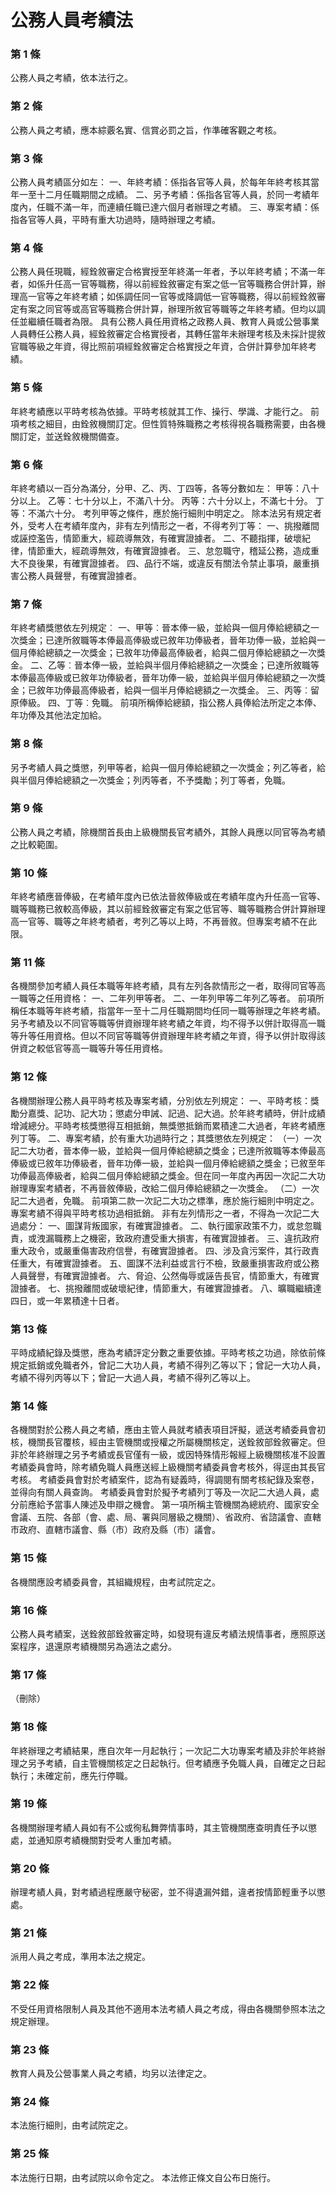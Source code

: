 # 公務人員考績法

### 第 1 條

公務人員之考績，依本法行之。

### 第 2 條

公務人員之考績，應本綜覈名實、信賞必罰之旨，作準確客觀之考核。

### 第 3 條

公務人員考績區分如左：
一、年終考績：係指各官等人員，於每年年終考核其當年一至十二月任職期間之成績。
二、另予考績：係指各官等人員，於同一考績年度內，任職不滿一年，而連續任職已達六個月者辦理之考績。
三、專案考績：係指各官等人員，平時有重大功過時，隨時辦理之考績。

### 第 4 條

公務人員任現職，經銓敘審定合格實授至年終滿一年者，予以年終考績；不滿一年者，如係升任高一官等職務，得以前經銓敘審定有案之低一官等職務合併計算，辦理高一官等之年終考績；如係調任同一官等或降調低一官等職務，得以前經銓敘審定有案之同官等或高官等職務合併計算，辦理所敘官等職等之年終考績。但均以調任並繼續任職者為限。
具有公務人員任用資格之政務人員、教育人員或公營事業人員轉任公務人員，經銓敘審定合格實授者，其轉任當年未辦理考核及未採計提敘官職等級之年資，得比照前項經銓敘審定合格實授之年資，合併計算參加年終考績。

### 第 5 條

年終考績應以平時考核為依據。平時考核就其工作、操行、學識、才能行之。
前項考核之細目，由銓敘機關訂定。但性質特殊職務之考核得視各職務需要，由各機關訂定，並送銓敘機關備查。

### 第 6 條

年終考績以一百分為滿分，分甲、乙、丙、丁四等，各等分數如左：
甲等：八十分以上。
乙等：七十分以上，不滿八十分。
丙等：六十分以上，不滿七十分。
丁等：不滿六十分。
考列甲等之條件，應於施行細則中明定之。
除本法另有規定者外，受考人在考績年度內，非有左列情形之一者，不得考列丁等：
一、挑撥離間或誣控濫告，情節重大，經疏導無效，有確實證據者。
二、不聽指揮，破壞紀律，情節重大，經疏導無效，有確實證據者。
三、怠忽職守，稽延公務，造成重大不良後果，有確實證據者。
四、品行不端，或違反有關法令禁止事項，嚴重損害公務人員聲譽，有確實證據者。

### 第 7 條

年終考績獎懲依左列規定︰
一、甲等︰晉本俸一級，並給與一個月俸給總額之一次獎金；已達所敘職等本俸最高俸級或已敘年功俸級者，晉年功俸一級，並給與一個月俸給總額之一次獎金；已敘年功俸最高俸級者，給與二個月俸給總額之一次獎金。
二、乙等︰晉本俸一級，並給與半個月俸給總額之一次獎金；已達所敘職等本俸最高俸級或已敘年功俸級者，晉年功俸一級，並給與半個月俸給總額之一次獎金；已敘年功俸最高俸級者，給與一個半月俸給總額之一次獎金。
三、丙等︰留原俸級。
四、丁等︰免職。
前項所稱俸給總額，指公務人員俸給法所定之本俸、年功俸及其他法定加給。

### 第 8 條

另予考績人員之獎懲，列甲等者，給與一個月俸給總額之一次獎金；列乙等者，給與半個月俸給總額之一次獎金；列丙等者，不予獎勵；列丁等者，免職。

### 第 9 條

公務人員之考績，除機關首長由上級機關長官考績外，其餘人員應以同官等為考績之比較範圍。

### 第 10 條

年終考績應晉俸級，在考績年度內已依法晉敘俸級或在考績年度內升任高一官等、職等職務已敘較高俸級，其以前經銓敘審定有案之低官等、職等職務合併計算辦理高一官等、職等之年終考績者，考列乙等以上時，不再晉敘。但專案考績不在此限。

### 第 11 條

各機關參加考績人員任本職等年終考績，具有左列各款情形之一者，取得同官等高一職等之任用資格：
一、二年列甲等者。
二、一年列甲等二年列乙等者。
前項所稱任本職等年終考績，指當年一至十二月任職期間均任同一職等辦理之年終考績。另予考績及以不同官等職等併資辦理年終考績之年資，均不得予以併計取得高一職等升等任用資格。但以不同官等職等併資辦理年終考績之年資，得予以併計取得該併資之較低官等高一職等升等任用資格。

### 第 12 條

各機關辦理公務人員平時考核及專案考績，分別依左列規定：
一、平時考核：獎勵分嘉獎、記功、記大功；懲處分申誡、記過、記大過。於年終考績時，併計成績增減總分。平時考核獎懲得互相抵銷，無獎懲抵銷而累積達二大過者，年終考績應列丁等。
二、專案考績，於有重大功過時行之；其獎懲依左列規定：
（一）一次記二大功者，晉本俸一級，並給與一個月俸給總額之獎金；已達所敘職等本俸最高俸級或已敘年功俸級者，晉年功俸一級，並給與一個月俸給總額之獎金；已敘至年功俸最高俸級者，給與二個月俸給總額之獎金。但在同一年度內再因一次記二大功辦理專案考績者，不再晉敘俸級，改給二個月俸給總額之一次獎金。
（二）一次記二大過者，免職。
前項第二款一次記二大功之標準，應於施行細則中明定之。專案考績不得與平時考核功過相抵銷。
非有左列情形之一者，不得為一次記二大過處分：
一、圖謀背叛國家，有確實證據者。
二、執行國家政策不力，或怠忽職責，或洩漏職務上之機密，致政府遭受重大損害，有確實證據者。
三、違抗政府重大政令，或嚴重傷害政府信譽，有確實證據者。
四、涉及貪污案件，其行政責任重大，有確實證據者。
五、圖謀不法利益或言行不檢，致嚴重損害政府或公務人員聲譽，有確實證據者。
六、脅迫、公然侮辱或誣告長官，情節重大，有確實證據者。
七、挑撥離間或破壞紀律，情節重大，有確實證據者。
八、曠職繼續達四日，或一年累積達十日者。

### 第 13 條

平時成績紀錄及獎懲，應為考績評定分數之重要依據。平時考核之功過，除依前條規定抵銷或免職者外，曾記二大功人員，考績不得列乙等以下；曾記一大功人員，考績不得列丙等以下；曾記一大過人員，考績不得列乙等以上。

### 第 14 條

各機關對於公務人員之考績，應由主管人員就考績表項目評擬，遞送考績委員會初核，機關長官覆核，經由主管機關或授權之所屬機關核定，送銓敘部銓敘審定。但非於年終辦理之另予考績或長官僅有一級，或因特殊情形報經上級機關核准不設置考績委員會時，除考績免職人員應送經上級機關考績委員會考核外，得逕由其長官考核。
考績委員會對於考績案件，認為有疑義時，得調閱有關考核紀錄及案卷，並得向有關人員查詢。
考績委員會對於擬予考績列丁等及一次記二大過人員，處分前應給予當事人陳述及申辯之機會。
第一項所稱主管機關為總統府、國家安全會議、五院、各部（會、處、局、署與同層級之機關）、省政府、省諮議會、直轄市政府、直轄市議會、縣（市）政府及縣（市）議會。

### 第 15 條

各機關應設考績委員會，其組織規程，由考試院定之。

### 第 16 條

公務人員考績案，送銓敘部銓敘審定時，如發現有違反考績法規情事者，應照原送案程序，退還原考績機關另為適法之處分。

### 第 17 條

（刪除）

### 第 18 條

年終辦理之考績結果，應自次年一月起執行；一次記二大功專案考績及非於年終辦理之另予考績，自主管機關核定之日起執行。但考績應予免職人員，自確定之日起執行；未確定前，應先行停職。

### 第 19 條

各機關辦理考績人員如有不公或徇私舞弊情事時，其主管機關應查明責任予以懲處，並通知原考績機關對受考人重加考績。

### 第 20 條

辦理考績人員，對考績過程應嚴守秘密，並不得遺漏舛錯，違者按情節輕重予以懲處。

### 第 21 條

派用人員之考成，準用本法之規定。

### 第 22 條

不受任用資格限制人員及其他不適用本法考績人員之考成，得由各機關參照本法之規定辦理。

### 第 23 條

教育人員及公營事業人員之考績，均另以法律定之。

### 第 24 條

本法施行細則，由考試院定之。

### 第 25 條

本法施行日期，由考試院以命令定之。
本法修正條文自公布日施行。
